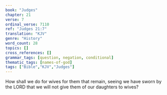 ```yaml
---
book: "Judges"
chapter: 21
verse: 7
ordinal_verse: 7110
ref: "Judges 21:7"
translation: "KJV"
genre: "History"
word_count: 28
topics: []
cross_references: []
grammar_tags: [question, negation, conditional]
thematic_tags: [names-of-god]
tags: ["Bible","KJV","Judges"]
---
```

How shall we do for wives for them that remain, seeing we have sworn by the LORD that we will not give them of our daughters to wives?
